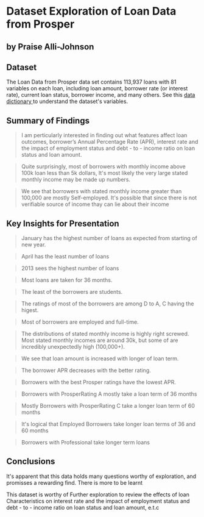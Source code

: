 # Dataset Exploration of Loan Data from Prosper
## by Praise Alli-Johnson


## Dataset

The Loan Data from Prosper data set contains 113,937 loans with 81 variables on each loan, including loan amount, borrower rate (or interest rate), current loan status, borrower income, and many others. See this <a href='https://www.google.com/url?q=https://docs.google.com/spreadsheet/ccc?key%3D0AllIqIyvWZdadDd5NTlqZ1pBMHlsUjdrOTZHaVBuSlE%26usp%3Dsharing&sa=D&ust=1554486256024000'>data dictionary </a>to understand the dataset's variables.


## Summary of Findings

> I am perticularly interested in finding out what features affect loan outcomes, borrower’s Annual Percentage Rate (APR), interest rate and the impact of employment status and debt - to - income ratio on loan status and loan amount.

> Quite surprisingly, most of borrowers with monthly income above 100k loan less than 5k dollars, It's most likely the very large stated monthly income may be made up numbers.

> We see that borrowers with stated monthly income greater than 100,000 are mostly Self-employed. It's possible that since there is not verifiable source of income thay can lie about their income

## Key Insights for Presentation

> January has the highest number of loans as expected from starting of new year.

> April has the least number of loans

> 2013 sees the highest number of loans 

> Most loans are taken for 36 months.

> The least of the borrowers are students.

> The ratings of most of the borrowers are among D to A, C having the higest.

> Most of borrowers are employed and full-time.

> The distributions of stated monthly income is highly right screwed. Most stated monthly incomes are around 30k, but some of are incredibly unexpectedly high (100,000+).

> We see that loan amount is increased with longer of loan term.

> The borrower APR decreases with the better rating.

> Borrowers with the best Prosper ratings have the lowest APR.

> Borrowers with ProsperRating A mostly take a loan term of 36 months

> Mostly Borrowers with ProsperRating C take a longer loan term of 60 months

> It's logical that Employed Borrowers take longer loan terms of 36 and 60 months

> Borrowers with Professional take longer term loans


## Conclusions

It's apparent that this data holds many questions worthy of exploration, and promisses a rewarding find.
There is more to be learnt


This dataset is worthy of Further exploration to review the effects of loan Characteristics on interest rate and the impact of employment status and debt - to - income ratio on loan status and loan amount, e.t.c





















